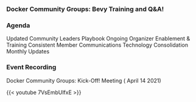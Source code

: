 ### Docker Community Groups: Bevy Training and Q&A! 

### Agenda

Updated Community Leaders Playbook
Ongoing Organizer Enablement & Training
Consistent Member Communications
Technology Consolidation
Monthly Updates


### Event Recording

<div class="-bg-primary p-3 display-4">Docker Community Groups: Kick-Off! Meeting ( April 14 2021)</div>

{{< youtube 7VsEmbUlfxE >}}


